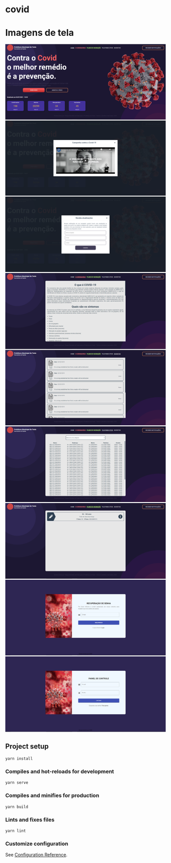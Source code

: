 # covid

# Imagens de tela
![plot](https://github.com/thyybrandao/covid_rgt/blob/master/print/home.PNG)
![plot](https://github.com/thyybrandao/covid_rgt/blob/master/print/home-video.PNG)
![plot](https://github.com/thyybrandao/covid_rgt/blob/master/print/home-notify.PNG)
![plot](https://github.com/thyybrandao/covid_rgt/blob/master/print/about.PNG)
![plot](https://github.com/thyybrandao/covid_rgt/blob/master/print/drcretos.PNG)
![plot](https://github.com/thyybrandao/covid_rgt/blob/master/print/phones.PNG)
![plot](https://github.com/thyybrandao/covid_rgt/blob/master/print/plan.PNG)
![plot](https://github.com/thyybrandao/covid_rgt/blob/master/print/recovery.PNG)
![plot](https://github.com/thyybrandao/covid_rgt/blob/master/print/login.PNG)

## Project setup
```
yarn install
```

### Compiles and hot-reloads for development
```
yarn serve
```

### Compiles and minifies for production
```
yarn build
```

### Lints and fixes files
```
yarn lint
```

### Customize configuration
See [Configuration Reference](https://cli.vuejs.org/config/).
